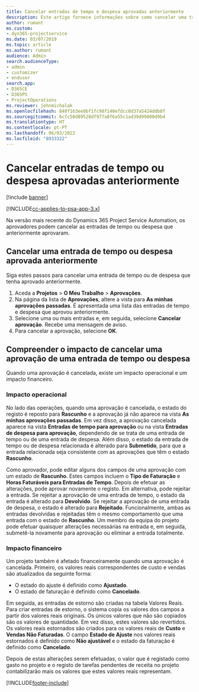 ```yaml
---
title: Cancelar entradas de tempo e despesa aprovadas anteriormente
description: Este artigo fornece informações sobre como cancelar uma transação de tempo e despesa aprovada do projeto.
author: rumant
ms.custom:
- dyn365-projectservice
ms.date: 03/07/2019
ms.topic: article
ms.author: rumant
audience: Admin
search.audienceType:
- admin
- customizer
- enduser
search.app:
- D365CE
- D365PS
- ProjectOperations
ms.reviewer: johnmichalak
ms.openlocfilehash: 840f163ee9bf1fc98f140efdcc0d37a5424ddb8f
ms.sourcegitcommit: 6cfc50d89528df977a8f6a55c1ad39d99800d9b4
ms.translationtype: HT
ms.contentlocale: pt-PT
ms.lasthandoff: 06/03/2022
ms.locfileid: "8933322"
---
```

# <a name="cancel-previously-approved-time-or-expense-entries"></a>Cancelar entradas de tempo ou despesa aprovadas anteriormente

[!include [banner](../includes/psa-now-project-operations.md)]

[!INCLUDE[cc-applies-to-psa-app-3.x](../includes/cc-applies-to-psa-app-3x.md)]

Na versão mais recente do Dynamics 365 Project Service Automation, os aprovadores podem cancelar as entradas de tempo ou despesa que anteriormente aprovaram.

## <a name="cancel-a-previously-approved-time-or-expense-entry"></a>Cancelar uma entrada de tempo ou despesa aprovada anteriormente

Siga estes passos para cancelar uma entrada de tempo ou de despesa que tenha aprovado anteriormente.

1. Aceda a **Projetos** \> **O Meu Trabalho** \> **Aprovações**.
2. Na página da lista de **Aprovações**, altere a vista para **As minhas aprovações passadas**. É apresentada uma lista das entradas de tempo e despesa que aprovou anteriormente.
3. Selecione uma ou mais entradas e, em seguida, selecione **Cancelar aprovação**. Recebe uma mensagem de aviso.
4. Para cancelar a aprovação, selecione **OK**.

## <a name="understand-the-impact-of-canceling-a-time-or-expense-entry-approval"></a>Compreender o impacto de cancelar uma aprovação de uma entrada de tempo ou despesa

Quando uma aprovação é cancelada, existe um impacto operacional e um impacto financeiro.

### <a name="operational-impact"></a>Impacto operacional

No lado das operações, quando uma aprovação é cancelada, o estado do registo é reposto para **Rascunho** e a aprovação já não aparece na vista **As minhas aprovações passadas**. Em vez disso, a aprovação cancelada aparece na vista **Entradas de tempo para aprovação** ou na vista **Entradas de despesa para aprovação**, dependendo de se trata de uma entrada de tempo ou de uma entrada de despesa. Além disso, o estado da entrada de tempo ou de despesa relacionada é alterado para **Submetido**, para que a entrada relacionada seja consistente com as aprovações que têm o estado **Rascunho**.

Como aprovador, pode editar alguns dos campos de uma aprovação com um estado de **Rascunho**. Estes campos incluem o **Tipo de Faturação** e **Horas Faturáveis para Entradas de Tempo**. Depois de efetuar as alterações, pode aprovar novamente o registo. Em alternativa, pode rejeitar a entrada. Se rejeitar a aprovação de uma entrada de tempo, o estado da entrada é alterado para **Devolvido**. Se rejeitar a aprovação de uma entrada de despesa, o estado é alterado para **Rejeitado**. Funcionalmente, ambas as entradas devolvidas e rejeitadas têm o mesmo comportamento que uma entrada com o estado de **Rascunho**. Um membro da equipa do projeto pode efetuar quaisquer alterações necessárias na entrada e, em seguida, submetê-la novamente para aprovação ou eliminar a entrada totalmente.

### <a name="financial-impact"></a>Impacto financeiro

Um projeto também é afetado financeiramente quando uma aprovação é cancelada. Primeiro, os valores reais correspondentes de custo e vendas são atualizados da seguinte forma:

- O estado do ajuste é definido como **Ajustado**.
- O estado de faturação é definido como **Cancelado**.

Em seguida, as entradas de estorno são criadas na tabela Valores Reais. Para criar entradas de estorno, o sistema copia os valores dos campos a partir dos valores reais originais. Os únicos valores que não são copiados são os valores de quantidade. Em vez disso, estes valores são revertidos. Os valores reais estornados são criados para os valores reais de **Custo** e **Vendas Não Faturadas**. O campo **Estado de Ajuste** nos valores reais estornados é definido como **Não ajustável** e o estado da faturação é definido como **Cancelado**.

Depois de estas alterações serem efetuadas, o valor que é registado como gasto no projeto e o registo de tarefas pendentes de receita no projeto contabilizarão mais os valores que estes valores reais representam.


[!INCLUDE[footer-include](../includes/footer-banner.md)]
